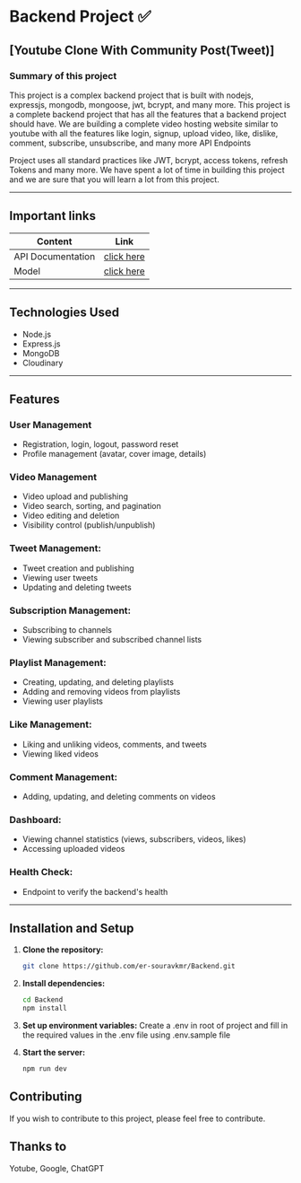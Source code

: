 # Backend Project ✅

## [Youtube Clone With Community Post(Tweet)]
### Summary of this project

This project is a complex backend project that is built with nodejs, expressjs, mongodb, mongoose, jwt, bcrypt, and many more. This project is a complete backend project that has all the features that a backend project should have.
We are building a complete video hosting website similar to youtube with all the features like login, signup, upload video, like, dislike, comment, subscribe, unsubscribe, and many more API Endpoints

Project uses all standard practices like JWT, bcrypt, access tokens, refresh Tokens and many more. We have spent a lot of time in building this project and we are sure that you will learn a lot from this project.

---

## Important links

| Content            | Link                                                                        |
| -------------------| ----------------------------------------------------------------------------|
| API Documentation  | [click here](https://documenter.getpostman.com/view/36542781/2sA3e2fUZ6)    |
| Model              | [click here ](https://app.eraser.io/workspace/YtPqZ1VogxGy1jzIDkzj)         |

---

## Technologies Used
- Node.js
- Express.js
- MongoDB
- Cloudinary

---

## Features

### User Management
- Registration, login, logout, password reset
- Profile management (avatar, cover image, details)

### Video Management
- Video upload and publishing
- Video search, sorting, and pagination
- Video editing and deletion
- Visibility control (publish/unpublish)

### Tweet Management:

- Tweet creation and publishing
- Viewing user tweets
- Updating and deleting tweets

### Subscription Management:

- Subscribing to channels
- Viewing subscriber and subscribed channel lists

### Playlist Management:

- Creating, updating, and deleting playlists
- Adding and removing videos from playlists
- Viewing user playlists

### Like Management:

- Liking and unliking videos, comments, and tweets
- Viewing liked videos

### Comment Management:

- Adding, updating, and deleting comments on videos

### Dashboard:

- Viewing channel statistics (views, subscribers, videos, likes)
- Accessing uploaded videos

### Health Check:

- Endpoint to verify the backend's health

---

## Installation and Setup

1. **Clone the repository:**

    ```bash
    git clone https://github.com/er-souravkmr/Backend.git
    ```

2. **Install dependencies:**

    ```bash
    cd Backend
    npm install
    ```

3. **Set up environment variables:**
    Create a .env in root of project and fill in the required values in the .env file using .env.sample file

4. **Start the server:**

    ```bash
    npm run dev
    ```

## Contributing

If you wish to contribute to this project, please feel free to contribute.

## Thanks to 

Yotube, Google, ChatGPT

